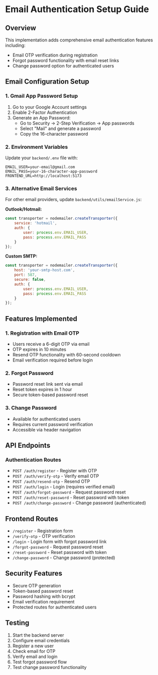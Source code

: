 # Email Authentication Setup Guide

## Overview
This implementation adds comprehensive email authentication features including:
- Email OTP verification during registration
- Forgot password functionality with email reset links
- Change password option for authenticated users

## Email Configuration Setup

### 1. Gmail App Password Setup
1. Go to your Google Account settings
2. Enable 2-Factor Authentication
3. Generate an App Password:
   - Go to Security → 2-Step Verification → App passwords
   - Select "Mail" and generate a password
   - Copy the 16-character password

### 2. Environment Variables
Update your `backend/.env` file with:
```env
EMAIL_USER=your-email@gmail.com
EMAIL_PASS=your-16-character-app-password
FRONTEND_URL=http://localhost:5173
```

### 3. Alternative Email Services
For other email providers, update `backend/utils/emailService.js`:

**Outlook/Hotmail:**
```javascript
const transporter = nodemailer.createTransporter({
    service: 'hotmail',
    auth: {
        user: process.env.EMAIL_USER,
        pass: process.env.EMAIL_PASS
    }
});
```

**Custom SMTP:**
```javascript
const transporter = nodemailer.createTransporter({
    host: 'your-smtp-host.com',
    port: 587,
    secure: false,
    auth: {
        user: process.env.EMAIL_USER,
        pass: process.env.EMAIL_PASS
    }
});
```

## Features Implemented

### 1. Registration with Email OTP
- Users receive a 6-digit OTP via email
- OTP expires in 10 minutes
- Resend OTP functionality with 60-second cooldown
- Email verification required before login

### 2. Forgot Password
- Password reset link sent via email
- Reset token expires in 1 hour
- Secure token-based password reset

### 3. Change Password
- Available for authenticated users
- Requires current password verification
- Accessible via header navigation

## API Endpoints

### Authentication Routes
- `POST /auth/register` - Register with OTP
- `POST /auth/verify-otp` - Verify email OTP
- `POST /auth/resend-otp` - Resend OTP
- `POST /auth/login` - Login (requires verified email)
- `POST /auth/forgot-password` - Request password reset
- `POST /auth/reset-password` - Reset password with token
- `POST /auth/change-password` - Change password (authenticated)

## Frontend Routes
- `/register` - Registration form
- `/verify-otp` - OTP verification
- `/login` - Login form with forgot password link
- `/forgot-password` - Request password reset
- `/reset-password` - Reset password with token
- `/change-password` - Change password (protected)

## Security Features
- Secure OTP generation
- Token-based password reset
- Password hashing with bcrypt
- Email verification requirement
- Protected routes for authenticated users

## Testing
1. Start the backend server
2. Configure email credentials
3. Register a new user
4. Check email for OTP
5. Verify email and login
6. Test forgot password flow
7. Test change password functionality
